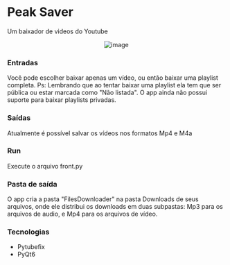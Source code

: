 # Peak Saver

Um baixador de videos do Youtube

<div align="center">

![image](https://github.com/user-attachments/assets/fd796a39-c13b-4feb-95f4-1bb50f6e0a6c)

</div>



### Entradas
Você pode escolher baixar apenas um vídeo, ou então baixar uma playlist completa.
Ps: Lembrando que ao tentar baixar uma playlist ela tem que ser pública ou estar marcada como "Não listada". O app ainda não possui suporte para baixar playlists privadas.

### Saídas
Atualmente é possível salvar os vídeos nos formatos Mp4 e M4a

### Run
Execute o arquivo front.py

### Pasta de saída
O app cria a pasta "FilesDownloader" na pasta Downloads de seus arquivos, onde ele distribui os downloads em duas subpastas: Mp3 para os arquivos de audio, e Mp4 para os arquivos de vídeo.

### Tecnologias
- Pytubefix
- PyQt6

